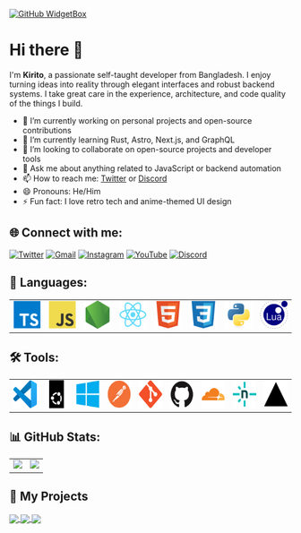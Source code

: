 [![GitHub WidgetBox](https://github-widgetbox.vercel.app/api/profile?username=itzzkirito&data=followers,repositories,stars,commits&theme=radical)](https://github.com/itzzkirito)

# Hi there 👋

I'm **Kirito**, a passionate self-taught developer from Bangladesh. I enjoy turning ideas into reality through elegant interfaces and robust backend systems. I take great care in the experience, architecture, and code quality of the things I build.

- 🔭 I’m currently working on personal projects and open-source contributions
- 🌱 I’m currently learning Rust, Astro, Next.js, and GraphQL
- 👯 I’m looking to collaborate on open-source projects and developer tools
- 💬 Ask me about anything related to JavaScript or backend automation
- 📫 How to reach me: [Twitter](https://twitter.com/itzzkirito) or [Discord](https://discord.com/users/223237472195182592)
- 😄 Pronouns: He/Him
- ⚡ Fun fact: I love retro tech and anime-themed UI design

## 🌐 Connect with me:

[![Twitter](https://img.shields.io/badge/Twitter-%231DA1F2.svg?style=for-the-badge&logo=Twitter&logoColor=white)](https://twitter.com/itzzkirito)
[![Gmail](https://img.shields.io/badge/%20-Send%20Mail-black?color=14171A&labelColor=ef5350&logo=gmail&logoColor=ffffff&style=for-the-badge)](mailto:itzzkirito@gmail.com)
[![Instagram](https://img.shields.io/badge/Instagram-%23E4405F.svg?style=for-the-badge&logo=Instagram&logoColor=white)](https://www.instagram.com/itzzkirito/)
[![YouTube](https://img.shields.io/badge/YouTube-%23FF0000.svg?style=for-the-badge&logo=YouTube&logoColor=white)](https://www.youtube.com/@itzzkirito)
[![Discord](https://img.shields.io/badge/Discord-%235865F2.svg?style=for-the-badge&logo=discord&logoColor=white)](https://discord.com/users/223237472195182592)

## 🧠 Languages:

<table width="100%" align="center">
 <tr>
  <td align="center">
    <img alt="TypeScript" src="https://raw.githubusercontent.com/devicons/devicon/master/icons/typescript/typescript-original.svg" width="50" height="50" />
  </td>
  <td align="center">
    <img alt="JavaScript" src="https://raw.githubusercontent.com/devicons/devicon/master/icons/javascript/javascript-original.svg" width="50" height="50" />
  </td>
  <td align="center">
    <img alt="Node.js" src="https://raw.githubusercontent.com/devicons/devicon/master/icons/nodejs/nodejs-original.svg" width="50" height="50" />
  </td>
  <td align="center">
    <img alt="React" src="https://raw.githubusercontent.com/devicons/devicon/master/icons/react/react-original.svg" width="50" height="50" />
  </td>
  <td align="center">
    <img alt="HTML5" src="https://raw.githubusercontent.com/devicons/devicon/master/icons/html5/html5-original.svg" width="50" height="50" />
  </td>
  <td align="center">
    <img alt="CSS3" src="https://raw.githubusercontent.com/devicons/devicon/master/icons/css3/css3-original.svg" width="50" height="50" />
  </td>
  <td align="center">
    <img alt="Python" src="https://raw.githubusercontent.com/devicons/devicon/master/icons/python/python-original.svg" width="50" height="50" />
  </td>
  <td align="center">
    <img alt="Lua" src="https://raw.githubusercontent.com/devicons/devicon/master/icons/lua/lua-original.svg" width="50" height="50" />
  </td>
 </tr>
</table>

## 🛠️ Tools:

<table width="100%" align="center">
  <tr>
    <td align="center">
      <img alt="Visual Studio Code" src="https://raw.githubusercontent.com/devicons/devicon/master/icons/vscode/vscode-original.svg" width="50" height="50" />
    </td>
    <td align="center">
      <img alt="Ubuntu" src="https://raw.githubusercontent.com/devicons/devicon/master/icons/ubuntu/ubuntu-plain.svg" width="50" height="50" />
    </td>
    <td align="center">
      <img alt="Windows" src="https://raw.githubusercontent.com/devicons/devicon/master/icons/windows8/windows8-original.svg" width="50" height="50" />
    </td>
    <td align="center">
      <img alt="Postman" src="https://raw.githubusercontent.com/devicons/devicon/master/icons/postman/postman-original.svg" width="50" height="50" />
    </td>
    <td align="center">
      <img alt="Git" src="https://raw.githubusercontent.com/devicons/devicon/master/icons/git/git-original.svg" width="50" height="50" />
    </td>
    <td align="center">
      <img alt="GitHub" src="https://raw.githubusercontent.com/devicons/devicon/master/icons/github/github-original.svg" width="50" height="50" />
    </td>
    <td align="center">
      <img alt="Cloudflare" src="https://raw.githubusercontent.com/devicons/devicon/master/icons/cloudflare/cloudflare-original.svg" width="50" height="50" />
    </td>
    <td align="center">
      <img alt="Netlify" src="https://raw.githubusercontent.com/devicons/devicon/master/icons/netlify/netlify-original.svg" width="50" height="50" />
    </td>
    <td align="center">
      <img alt="Vercel" src="https://raw.githubusercontent.com/devicons/devicon/master/icons/vercel/vercel-original.svg" width="50" height="50" />
    </td>
  </tr>
</table>

## 📊 GitHub Stats:

<table align="center" width="100%">
  <tr>
    <td align="center">
      <img src="https://github-readme-stats.vercel.app/api/top-langs/?username=itzzkirito&theme=radical&layout=compact" />
    </td>
    <td align="center">
      <img src="https://github-readme-stats.vercel.app/api?username=itzzkirito&theme=radical&show_icons=true&count_private=true&hide=issues" />
    </td>
  </tr>
</table>

## 🚀 My Projects

<a href="https://github.com/itzzkirito/LYKS-GUI-V.0-b-ta">
  <img align="center" src="https://github-readme-stats.vercel.app/api/pin/?username=itzzkirito&theme=react&repo=LYKS-GUI-V.0-b-ta" />
</a>
<a href="https://github.com/itzzkirito/Owl-Grabber">
  <img align="center" src="https://github-readme-stats.vercel.app/api/pin/?username=itzzkirito&theme=react&repo=Owl-Grabber" />
</a>
<a href="https://github.com/itzzkirito/Owl-Grabber-Main">
  <img align="center" src="https://github-readme-stats.vercel.app/api/pin/?username=itzzkirito&theme=react&repo=Owl-Grabber-Main" />
</a>
